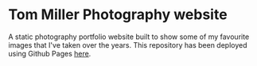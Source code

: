 # Tom Miller Photography website

A static photography portfolio website built to show some of my favourite images that I've taken over the years. This repository has been deployed using Github Pages [here](https://tomathon.github.io/Tom-Miller-Photography/).